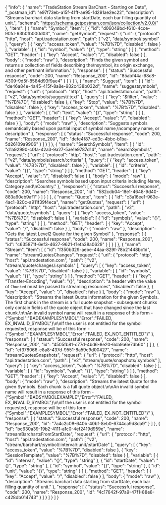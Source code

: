 {
  "info": {
    "name": "TradeStation Stream BarChart - Starting on Date",
    "_postman_id": "e97f73eb-a15f-41ff-ae95-1d291ae2ec22",
    "description": "Streams barchart data starting from startDate, each bar filling quantity of unit.",
    "schema": "https://schema.getpostman.com/json/collection/v2.0.0/"
  },
  "item": [
    {
      "name": "Symbol",
      "item": [
        {
          "id": "d06049bd-f610-4cce-90fd-63b0fb000d03",
          "name": "getSymbol",
          "request": {
            "url": {
              "protocol": "http",
              "host": "api.tradestation.com",
              "path": [
                "v2",
                "data/symbol/:symbol"
              ],
              "query": [
                {
                  "key": "access_token",
                  "value": "%7B%7D",
                  "disabled": false
                }
              ],
              "variable": [
                {
                  "id": "symbol",
                  "value": "{}",
                  "type": "string"
                }
              ]
            },
            "method": "GET",
            "header": [
              {
                "key": "Accept",
                "value": "*/*",
                "disabled": false
              }
            ],
            "body": {
              "mode": "raw"
            },
            "description": "Finds the given symbol and returns a collection of fields describing the\nsymbol, its origin exchange, and other pertinant information."
          },
          "response": [
            {
              "status": "Successful response",
              "code": 200,
              "name": "Response_200",
              "id": "85abf44a-98c8-4309-9d5f-8584d93f9ae4"
            }
          ]
        }
      ]
    },
    {
      "name": "Suggest",
      "item": [
        {
          "id": "de46a84e-4a45-415f-8a8e-932c438b032d",
          "name": "suggestsymbols",
          "request": {
            "url": {
              "protocol": "http",
              "host": "api.tradestation.com",
              "path": [
                "v2",
                "data/symbols/suggest/:text"
              ],
              "query": [
                {
                  "key": "$filter",
                  "value": "%7B%7D",
                  "disabled": false
                },
                {
                  "key": "$top",
                  "value": "%7B%7D",
                  "disabled": false
                },
                {
                  "key": "access_token",
                  "value": "%7B%7D",
                  "disabled": false
                }
              ],
              "variable": [
                {
                  "id": "text",
                  "value": "{}",
                  "type": "string"
                }
              ]
            },
            "method": "GET",
            "header": [
              {
                "key": "Accept",
                "value": "*/*",
                "disabled": false
              }
            ],
            "body": {
              "mode": "raw"
            },
            "description": "Suggests symbols semantically based upon partial input of symbol name,\ncompany name, or description"
          },
          "response": [
            {
              "status": "Successful response",
              "code": 200,
              "name": "Response_200",
              "id": "defe4f87-ed3c-4bbc-b1ba-5d26109a9906"
            }
          ]
        }
      ]
    },
    {
      "name": "SearchSymbols",
      "item": [
        {
          "id": "d1a92990-c0fa-42a3-9a27-5ae1e9787d14",
          "name": "searchSymbols",
          "request": {
            "url": {
              "protocol": "http",
              "host": "api.tradestation.com",
              "path": [
                "v2",
                "data/symbols/search/:criteria"
              ],
              "query": [
                {
                  "key": "access_token",
                  "value": "%7B%7D",
                  "disabled": false
                }
              ],
              "variable": [
                {
                  "id": "criteria",
                  "value": "{}",
                  "type": "string"
                }
              ]
            },
            "method": "GET",
            "header": [
              {
                "key": "Accept",
                "value": "*/*",
                "disabled": false
              }
            ],
            "body": {
              "mode": "raw"
            },
            "description": "Searches symbols based upon input criteria including Name, Category and\nCountry."
          },
          "response": [
            {
              "status": "Successful response",
              "code": 200,
              "name": "Response_200",
              "id": "582cdb04-18e1-4648-9d40-883a60eb9af1"
            }
          ]
        }
      ]
    },
    {
      "name": "Quote",
      "item": [
        {
          "id": "c3a16ee1-963e-4ac1-820c-a911f39f4eca",
          "name": "getQuotes",
          "request": {
            "url": {
              "protocol": "http",
              "host": "api.tradestation.com",
              "path": [
                "v2",
                "data/quote/:symbols"
              ],
              "query": [
                {
                  "key": "access_token",
                  "value": "%7B%7D",
                  "disabled": false
                }
              ],
              "variable": [
                {
                  "id": "symbols",
                  "value": "{}",
                  "type": "string"
                }
              ]
            },
            "method": "GET",
            "header": [
              {
                "key": "Accept",
                "value": "*/*",
                "disabled": false
              }
            ],
            "body": {
              "mode": "raw"
            },
            "description": "Gets the latest Level2 Quote for the given Symbol"
          },
          "response": [
            {
              "status": "Successful response",
              "code": 200,
              "name": "Response_200",
              "id": "c635871f-6ef3-4627-9621-f1efa38a0629"
            }
          ]
        }
      ]
    },
    {
      "name": "Stream",
      "item": [
        {
          "id": "f350b329-aebe-44aa-829f-78b21448bc1d",
          "name": "streamQuotesChanges",
          "request": {
            "url": {
              "protocol": "http",
              "host": "api.tradestation.com",
              "path": [
                "v2",
                "stream/quote/changes/:symbols"
              ],
              "query": [
                {
                  "key": "access_token",
                  "value": "%7B%7D",
                  "disabled": false
                }
              ],
              "variable": [
                {
                  "id": "symbols",
                  "value": "{}",
                  "type": "string"
                }
              ]
            },
            "method": "GET",
            "header": [
              {
                "key": "Transfer-Encoding",
                "value": "{}",
                "description": "a header with the value of `Chunked` must be passed to streaming resources",
                "disabled": false
              },
              {
                "key": "Accept",
                "value": "*/*",
                "disabled": false
              }
            ],
            "body": {
              "mode": "raw"
            },
            "description": "Streams the latest Quote information for the given Symbols. The first chunk in the stream is a full quote snapshot - subsequent chunks only contain fields of the quote object that have changed since the last chunk.\n\nAn invalid symbol name will result in a response of this form - {\"Symbol\":\"BADEXAMPLESYMBOL\",\"Error\":\"FAILED, EX_INVALID_SYMBOL\"}\n\nIf the user is not entitled for the symbol requested, response will be of this form - {\"Symbol\":\"EXAMPLESYMBOL\",\"Error\":\"FAILED, EX_NOT_ENTITLED\"}"
          },
          "response": [
            {
              "status": "Successful response",
              "code": 200,
              "name": "Response_200",
              "id": "4505fb81-c77d-4bd6-8e20-6da9a6e7db60"
            }
          ]
        },
        {
          "id": "ef378066-c8a8-437d-9551-8a59e9d00427",
          "name": "streamQuotesSnapshots",
          "request": {
            "url": {
              "protocol": "http",
              "host": "api.tradestation.com",
              "path": [
                "v2",
                "stream/quote/snapshots/:symbols"
              ],
              "query": [
                {
                  "key": "access_token",
                  "value": "%7B%7D",
                  "disabled": false
                }
              ],
              "variable": [
                {
                  "id": "symbols",
                  "value": "{}",
                  "type": "string"
                }
              ]
            },
            "method": "GET",
            "header": [
              {
                "key": "Accept",
                "value": "*/*",
                "disabled": false
              }
            ],
            "body": {
              "mode": "raw"
            },
            "description": "Streams the latest Quote for the given Symbols. Each chunk is a full quote object.\n\nAn invalid symbol name will result in a response of this form - {\"Symbol\":\"BADSYMBOLEXAMPLE\",\"Error\":\"FAILED, EX_INVALID_SYMBOL\"}\n\nIf the user is not entitled for the symbol requested, response will be of this form - {\"Symbol\":\"EXAMPLESYMBOL\",\"Error\":\"FAILED, EX_NOT_ENTITLED\"}"
          },
          "response": [
            {
              "status": "Successful response",
              "code": 200,
              "name": "Response_200",
              "id": "7a4c2c08-640b-40bf-8eb0-6744ca9d8da9"
            }
          ]
        },
        {
          "id": "bc630a39-19b2-4111-a1c0-4ef2419d959e",
          "name": "streamBarchartsFromStartDate",
          "request": {
            "url": {
              "protocol": "http",
              "host": "api.tradestation.com",
              "path": [
                "v2",
                "stream/barchart/:symbol/:interval/:unit/:startDate"
              ],
              "query": [
                {
                  "key": "access_token",
                  "value": "%7B%7D",
                  "disabled": false
                },
                {
                  "key": "SessionTemplate",
                  "value": "%7B%7D",
                  "disabled": false
                }
              ],
              "variable": [
                {
                  "id": "interval",
                  "value": "{}",
                  "type": "string"
                },
                {
                  "id": "startDate",
                  "value": "{}",
                  "type": "string"
                },
                {
                  "id": "symbol",
                  "value": "{}",
                  "type": "string"
                },
                {
                  "id": "unit",
                  "value": "{}",
                  "type": "string"
                }
              ]
            },
            "method": "GET",
            "header": [
              {
                "key": "Accept",
                "value": "*/*",
                "disabled": false
              }
            ],
            "body": {
              "mode": "raw"
            },
            "description": "Streams barchart data starting from startDate, each bar filling quantity of unit."
          },
          "response": [
            {
              "status": "Successful response",
              "code": 200,
              "name": "Response_200",
              "id": "4c17642f-97a9-47f1-88e8-c428db014743"
            }
          ]
        }
      ]
    }
  ]
}